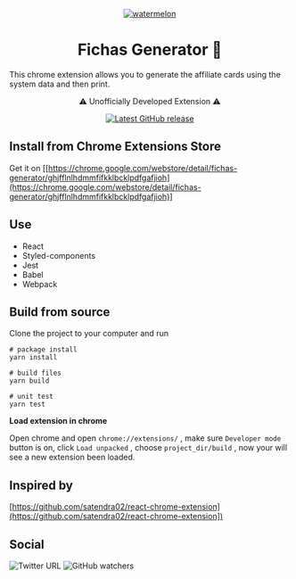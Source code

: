 
<p align="center">
	<a href="https://github.com/Linusar/IomaFichasGenerator"  target="_blank">
	<img  align="center"  alt="watermelon"  src="https://github.com/Linusar/IomaFichasGenerator/blob/master/src/watermelon-128.png"  />
	</a>
</p>

<h1 align="center">Fichas Generator 📠</h1>

<p>This chrome extension allows you to generate the affiliate cards using the system data and then print.</p>

<p align="center">
	<g-emoji  ios-version="6.0"  fallback-src="https://assets-cdn.github.com/images/icons/emoji/unicode/26a0.png"  alias="warning">⚠️</g-emoji>
	Unofficially Developed Extension
	<g-emoji  ios-version="6.0"  fallback-src="https://assets-cdn.github.com/images/icons/emoji/unicode/26a0.png"  alias="warning">⚠️</g-emoji>
</p>
<p  align="center">
<a href="https://github.com/Linusar/IomaFichasGenerator/releases/latest
" target="_blank">
<img  alt="Latest GitHub release"  src="https://img.shields.io/badge/release-v1.0-blue.svg"/>
</a>
</p>

<h2> Install from Chrome Extensions Store</h2>

Get it on [[https://chrome.google.com/webstore/detail/fichas-generator/ghjfflnlhdmmfifkklbcklpdfgafjioh](https://chrome.google.com/webstore/detail/fichas-generator/ghjfflnlhdmmfifkklbcklpdfgafjioh)]

<h2>Use</h2>

<p>

- React
- Styled-components
- Jest
- Babel
- Webpack
  </p>

<h2>Build from source</h2>

Clone the project to your computer and run

```
# package install
yarn install

# build files
yarn build

# unit test
yarn test

```

**Load extension in chrome**

Open chrome and open `chrome://extensions/` , make sure `Developer mode` button is on, click `Load unpacked` , choose `project_dir/build` , now your will see a new extension been loaded.

<h2>Inspired by</h2>

<p>

[https://github.com/satendra02/react-chrome-extension](https://github.com/satendra02/react-chrome-extension])

</p>

<h2>Social</h2>
<img  alt="Twitter URL"  src="https://img.shields.io/twitter/url/http/@Alejo40740246.svg?style=social">
<img  alt="GitHub watchers"  src="https://img.shields.io/github/watchers/Linusar/IomaFichasGenerator.svg?style=social">
